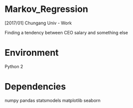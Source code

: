 # Markov_Regression
[2017/01] Chungang Univ - Work

Finding a tendency between CEO salary and something else

# Environment
 Python 2
 
# Dependencies
 numpy
 pandas
 statsmodels
 matplotlib
 seaborn
 
